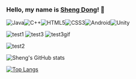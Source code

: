 ### Hello, my name is [Sheng Dong](https://www.linkedin.com/in/sdong517/)! 👋


![Java](https://img.shields.io/badge/java-%23ED8B00.svg?style=for-the-badge&logo=java&logoColor=white)![C++](https://img.shields.io/badge/c++-%2300599C.svg?style=for-the-badge&logo=c%2B%2B&logoColor=white)![HTML5](https://img.shields.io/badge/html5-%23E34F26.svg?style=for-the-badge&logo=html5&logoColor=white)![CSS3](https://img.shields.io/badge/css3-%231572B6.svg?style=for-the-badge&logo=css3&logoColor=white)![Android](https://img.shields.io/badge/Android-3DDC84?style=for-the-badge&logo=android&logoColor=white)![Unity](https://img.shields.io/badge/unity-%23000000.svg?style=for-the-badge&logo=unity&logoColor=white)

![test1](https://user-images.githubusercontent.com/77254935/128230975-f1efa096-f1b7-4195-9c77-1e91c5981e58.gif)
![test3](https://user-images.githubusercontent.com/77254935/128231223-3672545f-6acb-4cb4-9657-6d8e12c736b0.PNG)
![test3gif](https://user-images.githubusercontent.com/77254935/128231428-d08aec87-a04f-48cd-8124-26a56412f11f.gif)


![test2](https://user-images.githubusercontent.com/77254935/128230869-8da446d8-1c6b-42f9-859f-3d51b49eaa73.gif)



![Sheng's GitHub stats](https://github-readme-stats.vercel.app/api?username=sDong517&show_icons=true&theme=radical)

[![Top Langs](https://github-readme-stats.vercel.app/api/top-langs/?username=sDong517&layout=compact)](https://github.com/sDong517/github-readme-stats)


<!--
**sDong517/sDong517** is a ✨ _special_ ✨ repository because its `README.md` (this file) appears on your GitHub profile.

Here are some ideas to get you started:

- 🔭 I’m currently working on ...
- 🌱 I’m currently learning ...
- 👯 I’m looking to collaborate on ...
- 🤔 I’m looking for help with ...
- 💬 Ask me about ...
- 📫 How to reach me: ...
- 😄 Pronouns: ...
- ⚡ Fun fact: ...
-->
